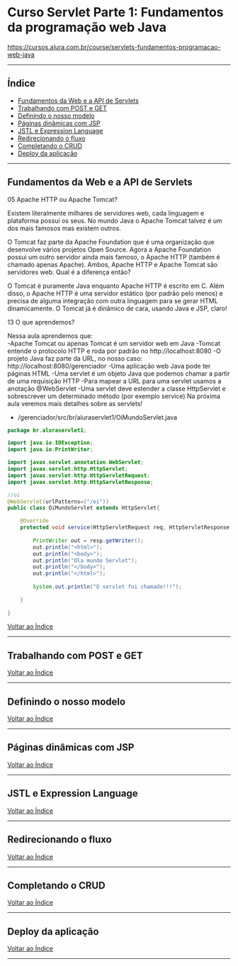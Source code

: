 # Curso Servlet Parte 1: Fundamentos da programação web Java

https://cursos.alura.com.br/course/servlets-fundamentos-programacao-web-java

---

## <a name="indice">Índice</a>

- [Fundamentos da Web e a API de Servlets](#parte1)   
- [Trabalhando com POST e GET](#parte2)   
- [Definindo o nosso modelo](#parte3)   
- [Páginas dinâmicas com JSP](#parte4)   
- [JSTL e Expression Language](#parte5)   
- [Redirecionando o fluxo](#parte6)   
- [Completando o CRUD](#parte7)   
- [Deploy da aplicação](#parte8)   

---

## <a name="parte1">Fundamentos da Web e a API de Servlets</a>

05 Apache HTTP ou Apache Tomcat?

Existem literalmente milhares de servidores web, cada linguagem e plataforma possui os seus. No mundo Java o Apache Tomcat talvez é um dos mais famosos mas existem outros. 

O Tomcat faz parte da Apache Foundation que é uma organização que desenvolve vários projetos Open Source. Agora a Apache Foundation possui um outro servidor ainda mais famoso, o Apache HTTP (também é chamado apenas Apache). Ambos, Apache HTTP e Apache Tomcat são servidores web. Qual é a diferença então?

O Tomcat é puramente Java enquanto Apache HTTP é escrito em C. Além disso, o Apache HTTP é uma servidor estático (por padrão pelo menos) e precisa de alguma integração com outra linguagem para se gerar HTML dinamicamente. O Tomcat já é dinâmico de cara, usando Java e JSP, claro!



13 O que aprendemos?  

Nessa aula aprendemos que:  
-Apache Tomcat ou apenas Tomcat é um servidor web em Java
-Tomcat entende o protocolo HTTP e roda por padrão no http://localhost:8080
-O projeto Java faz parte da URL, no nosso caso: http://localhost:8080/gerenciador
-Uma aplicação web Java pode ter páginas HTML
-Uma servlet é um objeto Java que podemos chamar a partir de uma requisição HTTP
-Para mapear a URL para uma servlet usamos a anotação @WebServlet
-Uma servlet deve estender a classe HttpServlet e sobrescrever um determinado método (por exemplo service)
Na próxima aula veremos mais detalhes sobre as servlets!

- /gerenciador/src/br/aluraservlet1/OiMundoServlet.java

```java
package br.aluraservlet1;

import java.io.IOException;
import java.io.PrintWriter;

import javax.servlet.annotation.WebServlet;
import javax.servlet.http.HttpServlet;
import javax.servlet.http.HttpServletRequest;
import javax.servlet.http.HttpServletResponse;

//oi
@WebServlet(urlPatterns=("/oi"))
public class OiMundoServlet extends HttpServlet{

	@Override
	protected void service(HttpServletRequest req, HttpServletResponse resp) throws IOException{
		
		PrintWriter out = resp.getWriter();
		out.println("<html>");
		out.println("<body>");
		out.println("Ola mundo Servlet");
		out.println("</body>");
		out.println("</html>");
		
		System.out.println("O servlet foi chamado!!!");
				
	}
	
}

```

[Voltar ao Índice](#indice)

---

## <a name="parte2">Trabalhando com POST e GET</a>


[Voltar ao Índice](#indice)

---

## <a name="parte3">Definindo o nosso modelo</a>


[Voltar ao Índice](#indice)

---

## <a name="parte4">Páginas dinâmicas com JSP</a>


[Voltar ao Índice](#indice)

---

## <a name="parte5">JSTL e Expression Language</a>


[Voltar ao Índice](#indice)

---

## <a name="parte6">Redirecionando o fluxo</a>


[Voltar ao Índice](#indice)

---

## <a name="parte7">Completando o CRUD</a>


[Voltar ao Índice](#indice)

---

## <a name="parte8">Deploy da aplicação</a>


[Voltar ao Índice](#indice)

---
